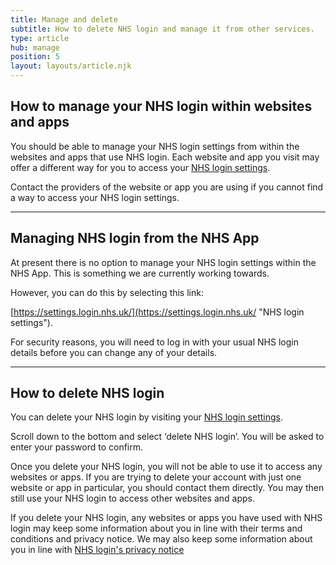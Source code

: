 ```yaml
---
title: Manage and delete
subtitle: How to delete NHS login and manage it from other services.
type: article
hub: manage
position: 5
layout: layouts/article.njk
---
```

## How to manage your NHS login within websites and apps

You should be able to manage your NHS login settings from within the websites and apps that use NHS login. Each website and app you visit may offer a different way for you to access your [NHS login settings](https://settings.login.nhs.uk/ "NHS login settings").

Contact the providers of the website or app you are using if you cannot find a way to access your NHS login settings.

***

## Managing NHS login from the NHS App

At present there is no option to manage your NHS login settings within the NHS App. This is something we are currently working towards.

However, you can do this by selecting this link:

[https://settings.login.nhs.uk/](https://settings.login.nhs.uk/ "NHS login settings").

For security reasons, you will need to log in with your usual NHS login details before you can change any of your details.

***

## How to delete NHS login

You can delete your NHS login by visiting your [NHS login settings](https://settings.login.nhs.uk/ "NHS login settings").

Scroll down to the bottom and select ‘delete NHS login’. You will be asked to enter your password to confirm.

Once you delete your NHS login, you will not be able to use it to access any websites or apps. If you are trying to delete your account with just one website or app in particular, you should contact them directly. You may then still use your NHS login to access other websites and apps.

If you delete your NHS login, any websites or apps you have used with NHS login may keep some information about you in line with their terms and conditions and privacy notice. We may also keep some information about you in line with [NHS login's privacy notice](https://account.login.nhs.uk/#/account/termsofuse/privacynotice "NHS login's privacy notice")
